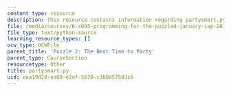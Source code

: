 ```yaml
---
content_type: resource
description: This resource contains information regarding partysmart.py.
file: /media/courses/6-s095-programming-for-the-puzzled-january-iap-2018/eaa19d28ea09e2ef5670c388d57583c6_partysmart.py
file_type: text/python-source
learning_resource_types: []
ocw_type: OCWFile
parent_title: 'Puzzle 2: The Best Time to Party'
parent_type: CourseSection
resourcetype: Other
title: partysmart.py
uid: eaa19d28-ea09-e2ef-5670-c388d57583c6
---
```

